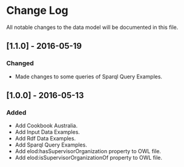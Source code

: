 # Change Log
All notable changes to the data model will be documented in this file.

## [1.1.0] - 2016-05-19
### Changed
- Made changes to some queries of Sparql Query Examples.


## [1.0.0] - 2016-05-13
### Added
- Add Cookbook Australia.
- Add Input Data Examples.
- Add Rdf Data Examples.
- Add Sparql Query Examples.
- Add elod:hasSupervisorOrganization property to OWL file.
- Add elod:isSupervisorOrganizationOf property to OWL file.